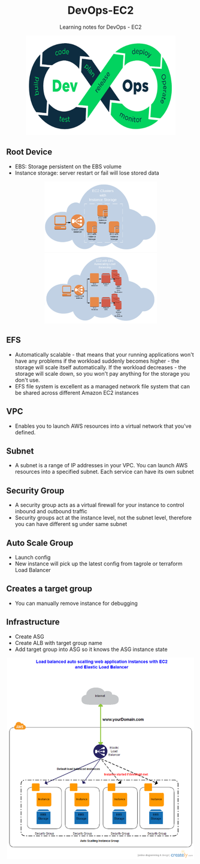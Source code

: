 <h1 align="center">DevOps-EC2</h1>
<div align="center"><p>Learning notes for DevOps - EC2</p>
<img src="image/devops.png" alt="DevOps" width="400"/>
</div>


## Root Device
- EBS: Storage persistent on the EBS volume
- Instance storage: server restart or fail will lose stored data
<div align="center">
<img src="image/ec2_instance_storage.png" alt="instance storage" width="300"/>
<img src="image/ec2_ebs.png" alt="ebs" width="300"/>
</div>


## EFS

- Automatically scalable - that means that your running applications won't have any problems if the workload suddenly becomes higher - the storage will scale itself automatically. If the workload decreases - the storage will scale down, so you won't pay anything for the storage you don't use.
- EFS file system is excellent as a managed network file system that can be shared across different Amazon EC2 instances


## VPC
- Enables you to launch AWS resources into a virtual network that you've defined. 
## Subnet
- A subnet is a range of IP addresses in your VPC. You can launch AWS resources into a specified subnet. Each service can have its own subnet
## Security Group
- A security group acts as a virtual firewall for your instance to control inbound and outbound traffic
- Security groups act at the instance level, not the subnet level, therefore you can have different sg under same subnet

## Auto Scale Group
- Launch config
- New instance will pick up the latest config from tagrole or terraform
Load Balancer
## Creates a target group
- You can manually remove instance for debugging

## Infrastructure
- Create ASG
- Create ALB with target group name
- Add target group into ASG so it knows the ASG instance state

<div align="center"><img src="image/ec2_info.png" alt="Infrastructure" width="500"/></div>